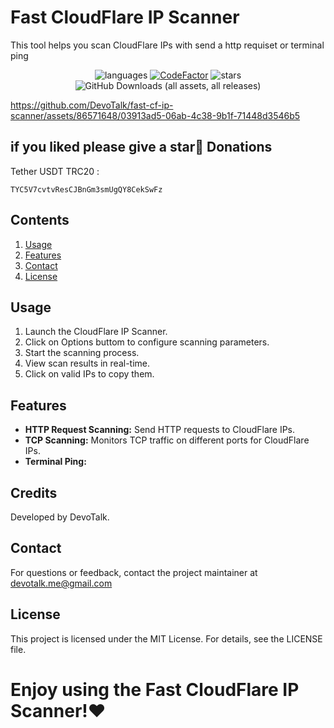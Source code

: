 # Fast CloudFlare IP Scanner 
This tool helps you scan CloudFlare IPs with send a http requiset or terminal ping
<p align="center">
    <img src="https://img.shields.io/github/languages/top/DevoTalk/fast-cf-ip-scanner" alt="languages" >
    <a href="https://www.codefactor.io/repository/github/devotalk/fast-cf-ip-scanner"><img src="https://www.codefactor.io/repository/github/devotalk/fast-cf-ip-scanner/badge" alt="CodeFactor" /></a>
    <img src="https://img.shields.io/github/stars/DevoTalk/fast-cf-ip-scanner" alt="stars">
    <img alt="GitHub Downloads (all assets, all releases)" src="https://img.shields.io/github/downloads/DevoTalk/fast-cf-ip-scanner/total">
</p>


https://github.com/DevoTalk/fast-cf-ip-scanner/assets/86571648/03913ad5-06ab-4c38-9b1f-71448d3546b5


## if you liked please give a star🌟  Donations
Tether USDT TRC20 : 
```
TYC5V7cvtvResCJBnGm3smUgQY8CekSwFz
```

## Contents

1. [Usage](#Usage)
2. [Features](#Features)
3. [Contact](#Contact)
4. [License](#license)


## Usage

1. Launch the CloudFlare IP Scanner.
2. Click on Options buttom to configure scanning parameters.
3. Start the scanning process.
4. View scan results in real-time.
5. Click on valid IPs to copy them.
   




## Features

* **HTTP Request Scanning:** Send HTTP requests to CloudFlare IPs.
* **TCP Scanning:** Monitors TCP traffic on different ports for CloudFlare IPs.
* **Terminal Ping:** 


## Credits

Developed by DevoTalk.

## Contact

For questions or feedback, contact the project maintainer at devotalk.me@gmail.com


## License

This project is licensed under the MIT License. For details, see the LICENSE file.

# Enjoy using the Fast CloudFlare IP Scanner!❤️
